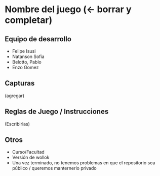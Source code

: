 # Nombre del juego (<- borrar y completar)

## Equipo de desarrollo

- Felipe Isusi
- Natanson Sofía
- Belotto, Pablo
- Enzo Gomez

## Capturas

(agregar)

## Reglas de Juego / Instrucciones

(Escribirlas)


## Otros

- Curso/Facultad
- Versión de wollok
- Una vez terminado, no tenemos problemas en que el repositorio sea público / queremos manternerlo privado
